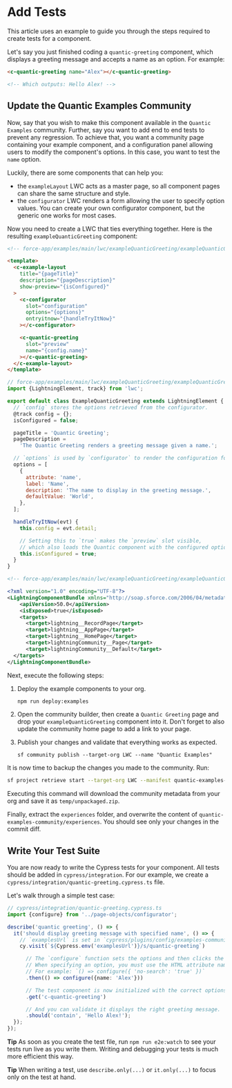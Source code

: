 # Add Tests

This article uses an example to guide you through the steps required to create tests for a component.

Let's say you just finished coding a `quantic-greeting` component, which displays a greeting message and accepts a name as an option. For example:

```html
<c-quantic-greeting name="Alex"></c-quantic-greeting>

<!-- Which outputs: Hello Alex! -->
```

## Update the Quantic Examples Community

Now, say that you wish to make this component available in the `Quantic Examples` community. Further, say you want to add end to end tests to prevent any regression. To achieve that, you want a community page containing your example component, and a configuration panel allowing users to modify the component's options. In this case, you want to test the `name` option.

Luckily, there are some components that can help you:

- the `exampleLayout` LWC acts as a master page, so all component pages can share the same structure and style.
- the `configurator` LWC renders a form allowing the user to specify option values. You can create your own configurator component, but the generic one works for most cases.

Now you need to create a LWC that ties everything together. Here is the resulting `exampleQuanticGreeting` component:

```html
<!-- force-app/examples/main/lwc/exampleQuanticGreeting/exampleQuanticGreeting.html -->

<template>
  <c-example-layout
    title="{pageTitle}"
    description="{pageDescription}"
    show-preview="{isConfigured}"
  >
    <c-configurator
      slot="configuration"
      options="{options}"
      ontryitnow="{handleTryItNow}"
    ></c-configurator>

    <c-quantic-greeting
      slot="preview"
      name="{config.name}"
    ></c-quantic-greeting>
  </c-example-layout>
</template>
```

```javascript
// force-app/examples/main/lwc/exampleQuanticGreeting/exampleQuanticGreeting.js
import {LightningElement, track} from 'lwc';

export default class ExampleQuanticGreeting extends LightningElement {
  // `config` stores the options retrieved from the configurator.
  @track config = {};
  isConfigured = false;

  pageTitle = 'Quantic Greeting';
  pageDescription =
    'The Quantic Greeting renders a greeting message given a name.';

  // `options` is used by `configurator` to render the configuration form.
  options = [
    {
      attribute: 'name',
      label: 'Name',
      description: 'The name to display in the greeting message.',
      defaultValue: 'World',
    },
  ];

  handleTryItNow(evt) {
    this.config = evt.detail;

    // Setting this to `true` makes the `preview` slot visible,
    // which also loads the Quantic component with the configured options.
    this.isConfigured = true;
  }
}
```

```xml
<!-- force-app/examples/main/lwc/exampleQuanticGreeting/exampleQuanticGreeting.js-meta.xml -->

<?xml version="1.0" encoding="UTF-8"?>
<LightningComponentBundle xmlns="http://soap.sforce.com/2006/04/metadata">
    <apiVersion>50.0</apiVersion>
    <isExposed>true</isExposed>
    <targets>
      <target>lightning__RecordPage</target>
      <target>lightning__AppPage</target>
      <target>lightning__HomePage</target>
      <target>lightningCommunity__Page</target>
      <target>lightningCommunity__Default</target>
  </targets>
</LightningComponentBundle>
```

Next, execute the following steps:

1. Deploy the example components to your org.

   ```bash
   npm run deploy:examples
   ```

2. Open the community builder, then create a `Quantic Greeting` page and drop your `exampleQuanticGreeting` component into it. Don't forget to also update the community home page to add a link to your page.

3. Publish your changes and validate that everything works as expected.

   ```
   sf community publish --target-org LWC --name "Quantic Examples"
   ```

It is now time to backup the changes you made to the community. Run:

```bash
sf project retrieve start --target-org LWC --manifest quantic-examples-community/package.xml --output-dir temp --wait 10
```

Executing this command will download the community metadata from your org and save it as `temp/unpackaged.zip`.

Finally, extract the `experiences` folder, and overwrite the content of `quantic-examples-community/experiences`. You should see only your changes in the commit diff.

## Write Your Test Suite

You are now ready to write the Cypress tests for your component. All tests should be added in `cypress/integration`. For our example, we create a `cypress/integration/quantic-greeting.cypress.ts` file.

Let's walk through a simple test case:

```typescript
// cypress/integration/quantic-greeting.cypress.ts
import {configure} from '../page-objects/configurator';

describe('quantic greeting', () => {
  it('should display greeting message with specified name', () => {
    // `examplesUrl` is set in `cypress/plugins/config/examples-community.json`
    cy.visit(`${Cypress.env('examplesUrl')}/s/quantic-greeting`)

      // The `configure` function sets the options and then clicks the `Try it now` button.
      // When specifying an option, you must use the HTML attribute name (e.g., `no-search`).
      // For example: `() => configure({ 'no-search': 'true' })`
      .then(() => configure({name: 'Alex'}))

      // The test component is now initialized with the correct options.
      .get('c-quantic-greeting')

      // And you can validate it displays the right greeting message.
      .should('contain', 'Hello Alex!');
  });
});
```

**Tip** As soon as you create the test file, run `npm run e2e:watch` to see your tests run live as you write them. Writing and debugging your tests is much more efficient this way.

**Tip** When writing a test, use `describe.only(...)` or `it.only(...)` to focus only on the test at hand.
